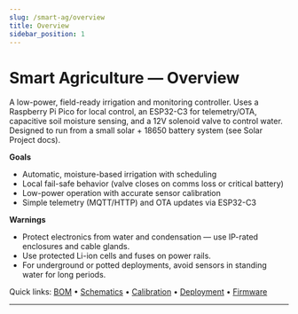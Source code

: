 ```yaml
---
slug: /smart-ag/overview
title: Overview
sidebar_position: 1
---
```

<!-- docs/smart-ag/overview.md -->


# Smart Agriculture — Overview

A low-power, field-ready irrigation and monitoring controller. Uses a Raspberry Pi Pico for local control, an ESP32-C3 for telemetry/OTA, capacitive soil moisture sensing, and a 12V solenoid valve to control water. Designed to run from a small solar + 18650 battery system (see Solar Project docs).

**Goals**
- Automatic, moisture-based irrigation with scheduling
- Local fail-safe behavior (valve closes on comms loss or critical battery)
- Low-power operation with accurate sensor calibration
- Simple telemetry (MQTT/HTTP) and OTA updates via ESP32-C3

**Warnings**
- Protect electronics from water and condensation — use IP-rated enclosures and cable glands.
- Use protected Li-ion cells and fuses on power rails.
- For underground or potted deployments, avoid sensors in standing water for long periods.

Quick links: [BOM](./bom) • [Schematics](./schematics) • [Calibration](./calibration) • [Deployment](./deployment) • [Firmware](./firmware)

---